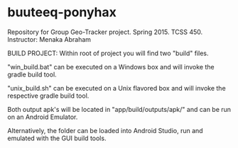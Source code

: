 # buuteeq-ponyhax
Repository for Group Geo-Tracker project. Spring 2015. TCSS 450. Instructor: Menaka Abraham


BUILD PROJECT:
Within root of project you will find two "build" files. 

"win_build.bat" can be executed on a Windows box and will invoke the gradle build tool.

"unix_build.sh" can be executed on a Unix flavored box and will invoke the respective gradle build tool.

Both output apk's will be located in "app/build/outputs/apk/" and can be run on an Android Emulator. 

Alternatively, the folder can be loaded into Android Studio, run and emulated with the GUI build tools.


